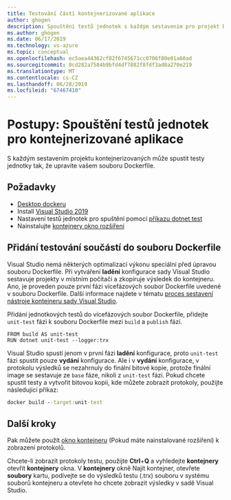 ```yaml
---
title: Testování částí kontejnerizované aplikace
author: ghogen
description: Spouštění testů jednotek s každým sestavením pro projekt Dockeru v sadě Visual Studio
ms.author: ghogen
ms.date: 06/17/2019
ms.technology: vs-azure
ms.topic: conceptual
ms.openlocfilehash: ec5aea44362cf82f6745671cc0706f80e01a60ad
ms.sourcegitcommit: 0cd282a7584b9bfd4df7882f8fdf3ad8a270e219
ms.translationtype: MT
ms.contentlocale: cs-CZ
ms.lasthandoff: 06/28/2019
ms.locfileid: "67467410"
---
```

# <a name="how-to-run-unit-tests-for-a-containerized-app"></a>Postupy: Spouštění testů jednotek pro kontejnerizované aplikace

S každým sestavením projektu kontejnerizovaných může spustit testy jednotky tak, že upravíte vašem souboru Dockerfile.

## <a name="prerequisites"></a>Požadavky

- [Desktop dockeru](https://hub.docker.com/editions/community/docker-ce-desktop-windows)
- Install [Visual Studio 2019](https://visualstudio.microsoft.com/downloads/?utm_medium=microsoft&utm_source=docs.microsoft.com&utm_campaign=inline+link&utm_content=download+vs2019)
- Nastavení testů jednotek pro spuštění pomocí [příkazu dotnet test](/dotnet/core/tools/dotnet-test)
- Nainstalujte [kontejnery okno rozšíření](https://aka.ms/vscontainerspreview)

## <a name="add-unit-tests-to-the-dockerfile"></a>Přidání testování součástí do souboru Dockerfile

Visual Studio nemá některých optimalizací výkonu speciální před úpravou souboru Dockerfile. Při vytváření **ladění** konfigurace sady Visual Studio sestavuje projekty v místním počítači a zkopíruje výsledek do kontejneru. Ano, je proveden pouze první fázi vícefázových soubor Dockerfile uvedené v souboru Dockerfile. Další informace najdete v tématu [proces sestavení nástroje kontejneru sady Visual Studio](container-build.md).

Přidání jednotkových testů do vícefázových soubor Dockerfile, přidejte `unit-test` fázi k souboru Dockerfile mezi `build` a `publish` fází.

```
FROM build AS unit-test
RUN dotnet unit-test --logger:trx
```

Visual Studio spustí jenom v první fázi **ladění** konfigurace, proto `unit-test` fázi spustit pouze **vydání** konfigurace. Ale i v **vydání** konfigurace, v protokolu výsledků se nezahrnuly do finální bitové kopie, protože finální image se sestavuje ze `base` fáze, nikoli z `unit-test` fázi. Pokud chcete spustit testy a vytvořit bitovou kopii, kde můžete zobrazit protokoly, použijte následující příkaz:

```cmd
docker build --target:unit-test
```

## <a name="next-steps"></a>Další kroky

Pak můžete použít [okno kontejneru](view-and-diagnose-containers.md) (Pokud máte nainstalované rozšíření) k zobrazení protokolů.  

Chcete-li zobrazit protokoly testu, použijte **Ctrl**+**Q** a vyhledejte **kontejnery** otevřít **kontejnery** okna. V **kontejnery** okně Najít kontejner, otevřete **soubory** kartu, podívejte se do výsledků testu (.trx) souboru v systému souborů kontejneru a otevřete ho chcete zobrazit výsledky v sadě Visual Studio.

